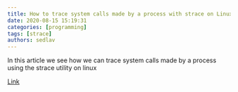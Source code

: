 ```yaml
---
title: How to trace system calls made by a process with strace on Linux - LinuxConfig.org
date: 2020-08-15 15:19:31
categories: [programming]
tags: [strace]
authors: sedlav
---
```


In this article we see how we can trace system calls made by a process using the strace utility on linux

[Link](https://linuxconfig.org/how-to-trace-system-calls-made-by-a-process-with-strace-on-linux)
